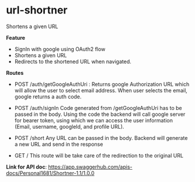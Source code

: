 # url-shortner
Shortens a given URL

**Feature** 
- SignIn with google using OAuth2 flow
- Shortens a given URL
- Redirects to the shortened URL when navigated.

**Routes**

- POST /auth/getGoogleAuthUri : 
    Returns google Authorization URL which will allow the user to select email address. When user selects the email, google returns a auth code. 

- POST /auth/signIn
    Code generated from /getGoogleAuthUri has to be passed in the body. Using the code the backend will call google server for bearer token, using which we can access the user information (Email, username, googleId, and profile URL).
    
- POST /short
    Any URL can be passed in the body. Backend will generate a new URL and send in the response
   
- GET /<id>
    This route will be take care of the redirection to the original URL 

**Link for API doc**: https://app.swaggerhub.com/apis-docs/Personal1681/Shortner-1.1/1.0.0

